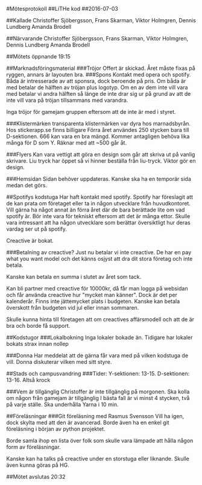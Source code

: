 #Mötesprotokoll
##LiTHe kod
##2016-07-03

##Kallade
Christoffer Sjöbergsson, Frans Skarman, Viktor Holmgren, Dennis Lundberg Amanda Brodell

##Närvarande
Christoffer Sjöbergsson, Frans Skarman, Viktor Holmgren, Dennis Lundberg Amanda Brodell

##Mötets öppnande
19:15

##Marknadsföringsmaterial
###Tröjor
Offert är skickad. Året måste fixas på ryggen, annars är layouten bra. 
###Spons
Kontakt med opera och spotify. Båda är intresserade av att sponsra, dock beroende på pris. 
Om båda är med betalar de hälften av tröjan plus logotyp. Om en av dem inte vill vara med betalar vi andra hälften så
länge de inte drar sig ur på grund av att de inte vill vara på tröjan tillsammans med varandra.

Inga tröjor för gamejam gruppen eftersom att de inte är med i styret. 

###Klistermärken
transparenta klistermärken var dyra hos marnadsbyrån. Hos stickerapp.se finns billigare
Förra året användes 250 stycken bara till D-sektionen. 666 kan vara en bra mängd. Kommer antagligen behöva lika 
många för D som Y. Räknar med att ~500 går åt.

###Flyers
Kan vara vettigt att göra en design som går att skriva ut på vanlig skrivare. Liu tryck har öppet så vi hinner
beställa från liu-tryck. Viktor gör en design.


###Hemsidan
Sidan behöver uppdateras. Kanske ska ha en temporär sida medan det görs.

##Spotifys kodstuga
Har haft kontakt med spotify.
Spotify har föreslagit att de kan prata om företaget eller ta in någon utvecklare från huvudkontoret. 
Vill gärna ha något annat än förra året där de bara berättade lite om vad spotify är. Bör inte vara för tekniskt eftersom att
det är många ettor. Skulle vara intressant att ha någon utvecklare som berättar översiktligt hur deras vardag ser
ut på spotify.

Creactive är bokat.

###Betalning av creactive?
Just nu betalar vi inte creactive. De har en pay what you want model och det känns osjyst att dra dit stora företag
och inte betala. 

Kanske kan betala en summa i slutet av året som tack.

Kan bli partner med creactive för 10000kr, då får man logga på websidan och får använda creactive hur "mycket man känner". Dock är det per kalenderår.
Finns inte jättemycket plats i budgeten. Kanske kan betala överskott från budgeten vid jul eller innan sommaren. 

Skulle kunna hinta till företagen att om creactives affärsmodell och att de är bra och borde få support.

##Kodstugor
###Lokalbokning
Inga lokaler bokade än. Tidigare har lokaler bokats strax innan nollep

###Donna
Har meddelat att de gärna får vara med på vilken kodstuga de vill. Donna diskuterar vilken med sitt styre.

##Stads och campusvandring
###Tider:
Y-sektionen: 13-15. 
D-sektionen: 13-16. Altså krock

###Vem är tillgänglig
Christoffer är inte tillgänglig på morgonen.
Ska kolla om någon från gamejam är tillgänglig
I bästa fall är vi minst 4 stycken, två på varje ställe.
Ska underhålla Yarna i 10 min. 

##Föreläsningar
###Git föreläsning med Rasmus Svensson
Vill ha igen, dock skylta med att den är avancerad.
Borde även ha en enkel git föreläsning i början av python projektet.

Borde samla ihop en lista över folk som skulle vara lämpade att hålla någon form av föreläsningar. 

Kanske kan ha talks på creactive under en storstuga eller liknande. Skulle även kunna göras på HG.

##Mötet avslutas
20:32


